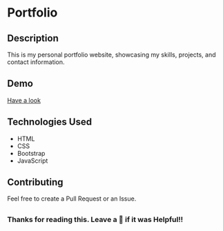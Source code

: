 # Portfolio

## Description

This is my personal portfolio website, showcasing my skills, projects, and contact information.


## Demo

 [Have a look](https://alokverma18.github.io/)

## Technologies Used

- HTML
- CSS
- Bootstrap
- JavaScript

## Contributing
Feel free to create a Pull Request or an Issue.

## 
### Thanks for reading this. Leave a 🌟 if it was Helpful!!
